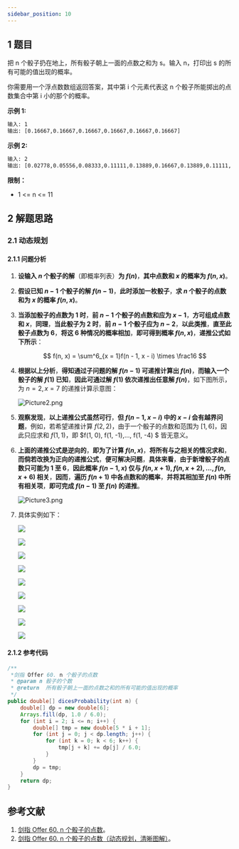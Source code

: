 ```yaml
---
sidebar_position: 10
---
```


## 1 题目

把 n 个骰子扔在地上，所有骰子朝上一面的点数之和为 s。输入 n，打印出 s 的所有可能的值出现的概率。

你需要用一个浮点数数组返回答案，其中第 i 个元素代表这 n 个骰子所能掷出的点数集合中第 i 小的那个的概率。

**示例 1:**

```txt
输入: 1
输出: [0.16667,0.16667,0.16667,0.16667,0.16667,0.16667]
```

**示例 2:**

```txt
输入: 2
输出: [0.02778,0.05556,0.08333,0.11111,0.13889,0.16667,0.13889,0.11111,0.08333,0.05556,0.02778]
```

**限制：**

* 1 <= n <= 11

## 2 解题思路

### 2.1 动态规划

#### 2.1.1 问题分析

1. **设输入 $n$ 个骰子的解**（即概率列表）**为 $f(n)$**，**其中点数和 $x$ 的概率为 $f(n, x)$**。
2. **假设已知 $n  - 1$ 个骰子的解 $f(n - 1)$**，**此时添加一枚骰子**，**求 $n$ 个骰子的点数和为 $x$ 的概率 $f(n, x)$**。
3. **当添加骰子的点数为 1 时**，**前 $n - 1$ 个骰子的点数和应为 $x - 1$**，**方可组成点数和 $x$**，**同理**，**当此骰子为 2 时**，**前 $n - 1$ 个骰子应为 $n - 2$**，**以此类推**，**直至此骰子点数为 6**，**将这 6 种情况的概率相加**，**即可得到概率 $f(n, x)$**，**递推公式如下所示**：

   $$
   f(n, x) = \sum^6_{x = 1}f(n - 1, x - i) \times \frac16
   $$
4. **根据以上分析**，**得知通过子问题的解 $f(n - 1)$ 可递推计算出 $f(n)$**，**而输入一个骰子的解 $f(1)$ 已知**，**因此可通过解 $f(1)$ 依次递推出任意解 $f(n)$**，如下图所示，为 $n = 2, x = 7$ 的递推计算示意图：

   ![Picture2.png](https://ricear.com/media/202202/2022-02-12_1057170.3733175875882666.png)
5. **观察发现**，**以上递推公式虽然可行**，**但 $f(n - 1, x - i)$ 中的 $x - i$ 会有越界问题**，例如，若希望递推计算 $f(2, 2)$，由于一个骰子的点数和范围为 $[1, 6]$，因此只应求和 $f(1, 1)$，即 $f(1, 0), f(1, -1),..., f(1, -4) $ 皆无意义。
6. **上面的递推公式是逆向的**，**即为了计算 $f(n, x)$**，**将所有与之相关的情况求和**，**而倘若改换为正向的递推公式**，**便可解决问题**，**具体来看**，**由于新增骰子的点数只可能为 1 至 6**，**因此概率 $f(n - 1, x)$ 仅与 $f(n, x + 1), f(n, x + 2),..., f(n, x + 6)$ 相关**，**因而**，**遍历 $f(n + 1)$ 中各点数和的概率**，**并将其相加至 $f(n)$ 中所有相关项**，**即可完成 $f(n - 1)$ 至 $f(n)$ 的递推**。

   ![Picture3.png](https://ricear.com/media/202202/2022-02-12_1106230.40331717078644014.png)
7. 具体实例如下：

   ![](https://ricear.com/media/202202/2022-02-12_1106440.512448934251122.png)

   ![](https://ricear.com/media/202202/2022-02-12_1106520.32350363339285904.png)

   ![](https://ricear.com/media/202202/2022-02-12_1107010.2953053321677126.png)

   ![](https://ricear.com/media/202202/2022-02-12_1107090.5823211622074699.png)

   ![](https://ricear.com/media/202202/2022-02-12_1107170.24416546346844548.png)

   ![](https://ricear.com/media/202202/2022-02-12_1107240.33870643211913043.png)

   ![](https://ricear.com/media/202202/2022-02-12_1107320.398163178063511.png)

   ![](https://ricear.com/media/202202/2022-02-12_1107400.6363814827314325.png)

   ![](https://ricear.com/media/202202/2022-02-12_1107500.07696989614018224.png)

#### 2.1.2 参考代码

```java
/**
 *剑指 Offer 60. n 个骰子的点数
 * @param n 骰子的个数
 * @return  所有骰子朝上一面的点数之和的所有可能的值出现的概率
 */
public double[] dicesProbability(int n) {
    double[] dp = new double[6];
    Arrays.fill(dp, 1.0 / 6.0);
    for (int i = 2; i <= n; i++) {
        double[] tmp = new double[5 * i + 1];
        for (int j = 0; j < dp.length; j++) {
            for (int k = 0; k < 6; k++) {
                tmp[j + k] += dp[j] / 6.0;
            }
        }
        dp = tmp;
    }
    return dp;
}
```

## 参考文献

1. [剑指 Offer 60. n 个骰子的点数](https://leetcode-cn.com/problems/nge-tou-zi-de-dian-shu-lcof)。
2. [ 剑指 Offer 60. n 个骰子的点数（动态规划，清晰图解）](https://leetcode-cn.com/problems/nge-tou-zi-de-dian-shu-lcof/solution/jian-zhi-offer-60-n-ge-tou-zi-de-dian-sh-z36d)。
